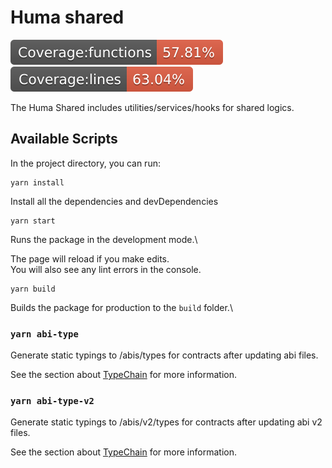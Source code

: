 # Huma shared

![Badge functions](coverage/badge-functions.svg) ![Badge lines](coverage/badge-lines.svg)

The Huma Shared includes utilities/services/hooks for shared logics.

## Available Scripts

In the project directory, you can run:

```
yarn install
```

Install all the dependencies and devDependencies

```
yarn start
```

Runs the package in the development mode.\

The page will reload if you make edits.\
You will also see any lint errors in the console.

```
yarn build
```

Builds the package for production to the `build` folder.\

### `yarn abi-type`

Generate static typings to /abis/types for contracts after updating abi files.

See the section about [TypeChain](https://github.com/dethcrypto/TypeChain) for more information.

### `yarn abi-type-v2`

Generate static typings to /abis/v2/types for contracts after updating abi v2 files.

See the section about [TypeChain](https://github.com/dethcrypto/TypeChain) for more information.

